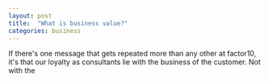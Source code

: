 ```yaml
---
layout: post
title:  "What is business value?"
categories: business
---
```


If there's one message that gets repeated more than any other at factor10, it's that our loyalty as consultants lie with the business of the customer.
Not with the


